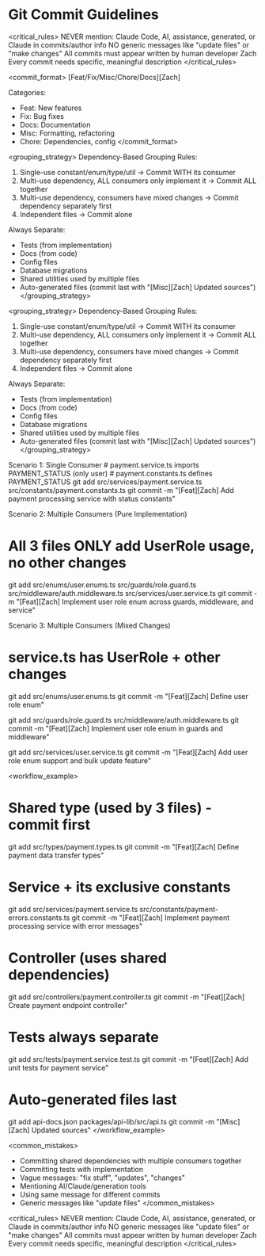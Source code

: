 # Git Commit Guidelines

<critical_rules>
NEVER mention: Claude Code, AI, assistance, generated, or Claude in commits/author info
NO generic messages like "update files" or "make changes"
All commits must appear written by human developer Zach
Every commit needs specific, meaningful description
</critical_rules>

<commit_format>
[Feat/Fix/Misc/Chore/Docs][Zach] <specific change summary>

Categories:
- Feat: New features
- Fix: Bug fixes
- Docs: Documentation
- Misc: Formatting, refactoring
- Chore: Dependencies, config
</commit_format>

<grouping_strategy>
Dependency-Based Grouping Rules:

1. Single-use constant/enum/type/util → Commit WITH its consumer
2. Multi-use dependency, ALL consumers only implement it → Commit ALL together
3. Multi-use dependency, consumers have mixed changes → Commit dependency separately first
4. Independent files → Commit alone

Always Separate:
- Tests (from implementation)
- Docs (from code)
- Config files
- Database migrations
- Shared utilities used by multiple files
- Auto-generated files (commit last with "[Misc][Zach] Updated sources")
</grouping_strategy>

<grouping_strategy>
Dependency-Based Grouping Rules:

1. Single-use constant/enum/type/util → Commit WITH its consumer
2. Multi-use dependency, ALL consumers only implement it → Commit ALL together
3. Multi-use dependency, consumers have mixed changes → Commit dependency separately first
4. Independent files → Commit alone

Always Separate:
- Tests (from implementation)
- Docs (from code)
- Config files
- Database migrations
- Shared utilities used by multiple files
- Auto-generated files (commit last with "[Misc][Zach] Updated sources")
</grouping_strategy>

<examples>
Scenario 1: Single Consumer
# payment.service.ts imports PAYMENT_STATUS (only user)
# payment.constants.ts defines PAYMENT_STATUS
git add src/services/payment.service.ts src/constants/payment.constants.ts
git commit -m "[Feat][Zach] Add payment processing service with status constants"

Scenario 2: Multiple Consumers (Pure Implementation)
# All 3 files ONLY add UserRole usage, no other changes
git add src/enums/user.enums.ts src/guards/role.guard.ts src/middleware/auth.middleware.ts src/services/user.service.ts
git commit -m "[Feat][Zach] Implement user role enum across guards, middleware, and service"

Scenario 3: Multiple Consumers (Mixed Changes)
# service.ts has UserRole + other changes
git add src/enums/user.enums.ts
git commit -m "[Feat][Zach] Define user role enum"

git add src/guards/role.guard.ts src/middleware/auth.middleware.ts
git commit -m "[Feat][Zach] Implement user role enum in guards and middleware"

git add src/services/user.service.ts
git commit -m "[Feat][Zach] Add user role enum support and bulk update feature"
</examples>

<workflow_example>
# Shared type (used by 3 files) - commit first
git add src/types/payment.types.ts
git commit -m "[Feat][Zach] Define payment data transfer types"

# Service + its exclusive constants
git add src/services/payment.service.ts src/constants/payment-errors.constants.ts
git commit -m "[Feat][Zach] Implement payment processing service with error messages"

# Controller (uses shared dependencies)
git add src/controllers/payment.controller.ts
git commit -m "[Feat][Zach] Create payment endpoint controller"

# Tests always separate
git add src/tests/payment.service.test.ts
git commit -m "[Feat][Zach] Add unit tests for payment service"

# Auto-generated files last
git add api-docs.json packages/api-lib/src/api.ts
git commit -m "[Misc][Zach] Updated sources"
</workflow_example>

<common_mistakes>
- Committing shared dependencies with multiple consumers together
- Committing tests with implementation
- Vague messages: "fix stuff", "updates", "changes"
- Mentioning AI/Claude/generation tools
- Using same message for different commits
- Generic messages like "update files"
</common_mistakes>

<critical_rules>
NEVER mention: Claude Code, AI, assistance, generated, or Claude in commits/author info
NO generic messages like "update files" or "make changes"
All commits must appear written by human developer Zach
Every commit needs specific, meaningful description
</critical_rules>
